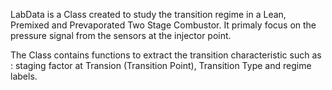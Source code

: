 LabData is a Class created to study the transition regime in a Lean, Premixed and Prevaporated Two Stage Combustor. It primaly focus on the pressure signal from the sensors at the injector point. 

The Class contains functions to extract the transition characteristic such as : staging factor at Transion (Transition Point), Transition Type and regime labels.
 
